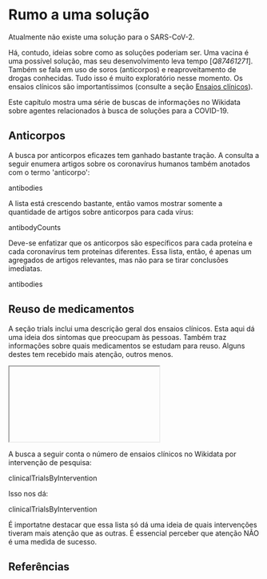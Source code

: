 # Rumo a uma solução

Atualmente não existe uma solução para o SARS-CoV-2. 

Há, contudo, ideias sobre como as soluções poderiam ser. Uma vacina é uma possível solução, mas seu desenvolvimento leva tempo  [<cite>Q87461271</cite>]. Também se fala em uso de soros (anticorpos) e reaproveitamento de drogas conhecidas. Tudo isso é muito exploratório nesse momento. Os ensaios clínicos são importantíssimos (consulte a seção [Ensaios clínicos](https://egonw.github.io/SARS-CoV-2-Queries/pt/covid.html#clinical-trials)).

Este capítulo mostra uma série de buscas de informações no Wikidata sobre agentes relacionados à busca de soluções para a COVID-19.

## Anticorpos

A busca por anticorpos eficazes tem ganhado bastante tração. A consulta a seguir enumera artigos sobre os coronavírus humanos também anotados com o termo '<topic>anticorpo</topic>':

<sparql>antibodies</sparql>

A lista está crescendo bastante, então vamos mostrar somente a quantidade de artigos sobre anticorpos para cada vírus:

<out>antibodyCounts</out>

Deve-se enfatizar que os anticorpos são específicos para cada proteína e cada coronavírus tem proteínas diferentes. Essa lista, então, é apenas um agregados de artigos relevantes, mas não para se tirar conclusões imediatas.

<out limit="15">antibodies</out>

## Reuso de medicamentos

A seção <xref>trials</xref>  inclui uma descrição geral dos ensaios clínicos. Esta aqui dá uma ideia dos sintomas que preocupam às pessoas. Também traz informações sobre quais medicamentos se estudam para <topic>reuso</topic>.
Alguns destes tem recebido mais atenção, outros menos. 


<iframe>interventionStructures</iframe>

A busca a seguir conta o número de ensaios clínicos no Wikidata por <topic>intervenção de pesquisa</topic>:

<sparql>clinicalTrialsByIntervention</sparql>

Isso nos dá:

<out limit="15">clinicalTrialsByIntervention</out>

É importatne destacar que essa lista só dá uma ideia de quais intervenções tiveram mais atenção que as outras. É essencial perceber que atenção NÃO é uma medida de sucesso. 

## Referências

<references/>

